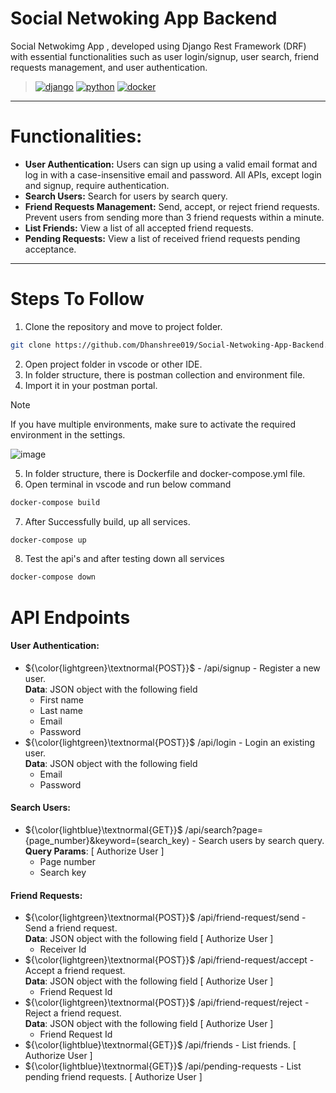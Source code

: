 # Social Netwoking App Backend
Social Netwokimg App , developed using Django Rest Framework (DRF) with essential functionalities such as user login/signup, user search, friend requests management, and user authentication.
>[![django](https://img.shields.io/badge/Django-092E20.svg?style=flat&logo=django&logoColor=white)](https://www.djangoproject.com/)
[![python](https://img.shields.io/badge/Python-3776AB.svg?style=flat&logo=Python&logoColor=white)](https://www.python.org/)
[![docker](https://img.shields.io/badge/Docker-2496ED.svg?style=flat&logo=Docker&logoColor=white)](https://hub.docker.com/r/zeroxeli/readme-ai)

---
# Functionalities:

- **User Authentication:** Users can sign up using a valid email format and log in with a case-insensitive email and password. All APIs, except login and signup, require authentication.
- **Search Users:** Search for users by search query.
- **Friend Requests Management:** Send, accept, or reject friend requests. Prevent users from sending more than 3 friend requests within a minute.
- **List Friends:** View a list of all accepted friend requests.
- **Pending Requests:** View a list of received friend requests pending acceptance.

---
# Steps To Follow
1. Clone the repository and move to project folder.
```sh
git clone https://github.com/Dhanshree019/Social-Netwoking-App-Backend.git
```
2. Open project folder in vscode or other IDE.
3. In folder structure, there is postman collection and environment file.
4. Import it in your postman portal.
> [!Note]
> If you have multiple environments, make sure to activate the required environment in the settings.

![image](https://github.com/user-attachments/assets/1200114f-c937-4fb8-ae0f-26aaf674debc)


5. In folder structure, there is Dockerfile and docker-compose.yml file.
6. Open terminal in vscode and run below command
```sh
docker-compose build
```
7. After Successfully build, up all services.
```sh
docker-compose up 
```
8. Test the api's and after testing down all services
```sh
docker-compose down
```

# API Endpoints
#### User Authentication:
- ${\color{lightgreen}\textnormal{POST}}$ - /api/signup - Register a new user. \
  **Data**: JSON object with the following field
  - First name
  - Last name
  - Email
  - Password
- ${\color{lightgreen}\textnormal{POST}}$ /api/login - Login an existing user. \
  **Data**: JSON object with the following field
  - Email
  - Password

#### Search Users:
- ${\color{lightblue}\textnormal{GET}}$ /api/search?page={page_number}&keyword=(search_key) - Search users by search query.\
  **Query Params**: [ Authorize User ]
  - Page number
  - Search key

#### Friend Requests:
- ${\color{lightgreen}\textnormal{POST}}$ /api/friend-request/send - Send a friend request. \
  **Data**: JSON object with the following field [ Authorize User ]
  - Receiver Id
- ${\color{lightgreen}\textnormal{POST}}$ /api/friend-request/accept - Accept a friend request. \
  **Data**: JSON object with the following field [ Authorize User ]
  - Friend Request Id
- ${\color{lightgreen}\textnormal{POST}}$ /api/friend-request/reject - Reject a friend request. \
  **Data**: JSON object with the following field [ Authorize User ]
  - Friend Request Id
- ${\color{lightblue}\textnormal{GET}}$  /api/friends - List friends. [ Authorize User ]
- ${\color{lightblue}\textnormal{GET}}$  /api/pending-requests - List pending friend requests. [ Authorize User ]
